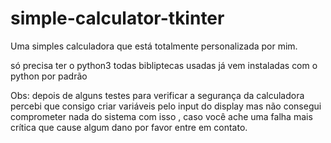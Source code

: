 # simple-calculator-tkinter

Uma simples calculadora que está totalmente personalizada por mim.

só precisa ter o python3 todas bibliptecas usadas já vem instaladas com o python por padrão

Obs: depois de alguns testes para verificar a segurança da calculadora percebi que consigo criar variáveis pelo input do display
mas não consegui comprometer nada do sistema com isso , caso você ache uma falha mais crítica que cause algum dano por favor entre em contato.
